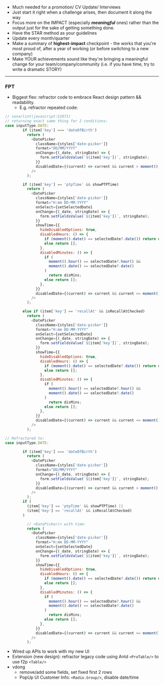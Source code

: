 - Much needed for a promotion/ CV Update/ Interviews
- Just start it right when a challenge arises, then document it along the way
- Focus more on the IMPACT (especially ***meaningful*** ones) rather than the output just for the sake of getting something done.
- Have the STAR method as your guidelines
- Update every month/quarter
- Make a summary of **highest-impact** checkpoint - the works that you're most proud of, after a year of working (or before switching to a new company)
- Make YOUR achievements sound like they're bringing a meaningful change for your team/company/community (i.e. if you have time, try to write a dramatic STORY)
---

### FPT
- Biggest flex: refractor code to embrace React design pattern && readability. 
	- E.g. refractor repeated code:
```jsx
// sonarlint(javascript:S1871)
// returning exact same thing for 2 conditions:
case inputType.DATE:
        if (item['key'] === 'dateOfBirth')
          return (
            <DatePicker
              className={styles['date-picker']}
              format="DD/MM/YYYY"
              onChange={(_date, stringDate) => {
                form.setFieldsValue(`${item['key']}`, stringDate);
              }}
              disabledDate={(current) => current && current > moment().endOf('day')}
            />
          );

        if (item['key'] == 'ptpTime' && showPTPTime)
          return (
            <DatePicker
              className={styles['date-picker']}
              format="H:mm DD-MM-YYYY"
              onSelect={setSelectedDate}
              onChange={(_date, stringDate) => {
                form.setFieldsValue(`${item['key']}`, stringDate);
              }}
              showTime={{
                hideDisabledOptions: true,
                disabledHours: () => {
                  if (moment().date() == selectedDate?.date()) return disHrs;
                  else return [];
                },
                disabledMinutes: () => {
                  if (
                    moment().hour() == selectedDate?.hour() &&
                    moment().date() == selectedDate?.date()
                  )
                    return disMins;
                  else return [];
                },
              }}
              disabledDate={(current) => current && current <= moment().subtract(1, 'days')}
            />
          );

        else if (item['key'] == 'recallAt' && isRecallAtChecked)
          return (
            <DatePicker
              className={styles['date-picker']}
              format="H:mm DD-MM-YYYY"
              onSelect={setSelectedDate}
              onChange={(_date, stringDate) => {
                form.setFieldsValue(`${item['key']}`, stringDate);
              }}
              showTime={{
                hideDisabledOptions: true,
                disabledHours: () => {
                  if (moment().date() == selectedDate?.date()) return disHrs;
                  else return [];
                },
                disabledMinutes: () => {
                  if (
                    moment().hour() == selectedDate?.hour() &&
                    moment().date() == selectedDate?.date()
                  )
                    return disMins;
                  else return [];
                },
              }}
              disabledDate={(current) => current && current <= moment().subtract(1, 'days')}
            />
          );

// Refractored to:
case inputType.DATE:

        if (item['key'] === 'dateOfBirth')
          return (
            <DatePicker
              className={styles['date-picker']}
              format="DD/MM/YYYY"
              onChange={(_date, stringDate) => {
                form.setFieldsValue(`${item['key']}`, stringDate);
              }}
              disabledDate={(current) => current && current > moment().endOf('day')}
            />
          );
        if (
          (item['key'] == 'ptpTime' && showPTPTime) ||
          (item['key'] == 'recallAt' && isRecallAtChecked)
        )

          // <DatePicker/> with time:
          return (
            <DatePicker
              className={styles['date-picker']}
              format="H:mm DD-MM-YYYY"
              onSelect={setSelectedDate}
              onChange={(_date, stringDate) => {
                form.setFieldsValue(`${item['key']}`, stringDate);
              }}
              showTime={{
                hideDisabledOptions: true,
                disabledHours: () => {
                  if (moment().date() == selectedDate?.date()) return disHrs;
                  else return [];
                },
                disabledMinutes: () => {
                  if (
                    moment().hour() == selectedDate?.hour() &&
                    moment().date() == selectedDate?.date()
                  )
                    return disMins;
                  else return [];
                },
              }}
              disabledDate={(current) => current && current <= moment().subtract(1, 'days')}
            />
          );
```
- Wired up APIs to work with my new UI
- Extension (new design): refractor legacy code using Antd `<ProTable/>` to use f2p `<Table/>`
- vdong 
	- remove/add some fields, set fixed first 2 rows
	- PopUp UI Customer Info: `<Radio.Group/>`, disable date/time